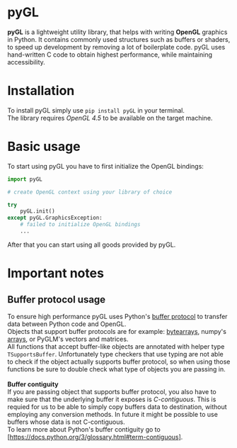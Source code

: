 # pyGL
**pyGL** is a lightweight utility library, that helps with writing **OpenGL** graphics in Python. It contains commonly used structures such as buffers or shaders, to speed up development by removing a lot of boilerplate code.
pyGL uses hand-written C code to obtain highest performance, while maintaining accessibility.
# Installation
To install pyGL simply use ```pip install pyGL``` in your terminal.\
The library requires *OpenGL 4.5* to be available on the target machine.
# Basic usage
To start using pyGL you have to first initialize the OpenGL bindings:
```python
import pyGL

# create OpenGL context using your library of choice

try
	pyGL.init()
except pyGL.GraphicsException:
	# failed to initialize OpenGL bindings
	...
```
After that you can start using all goods provided by pyGL.

# Important notes
## Buffer protocol usage
To ensure high performance pyGL uses Python's [buffer protocol](https://docs.python.org/3/c-api/buffer.html) to transfer data between Python code and OpenGL.\
Objects that support buffer protocols are for example: [bytearrays](https://docs.python.org/3/library/stdtypes.html#bytearray), numpy's [arrays](https://numpy.org/doc/stable/reference/generated/numpy.array.html), or PyGLM's vectors and matrices.\
All functions that accept buffer-like objects are annotated with helper type `TSupportsBuffer`. Unfortunately type checkers that use typing are not able to check if the object actually supports buffer protocol, so when using those functions be sure to double check what type of objects you are passing in.\
\
**Buffer contiguity**\
If you are passing object that supports buffer protocol, you also have to make sure that the underlying buffer it exposes is *C-contiguous*. This is requied for us to be able to simply copy buffers data to destination, without employing any conversion methods. In future it might be possible to use buffers whose data is not C-contiguous.\
To learn more about Python's buffer contiguity go to [https://docs.python.org/3/glossary.html#term-contiguous].
